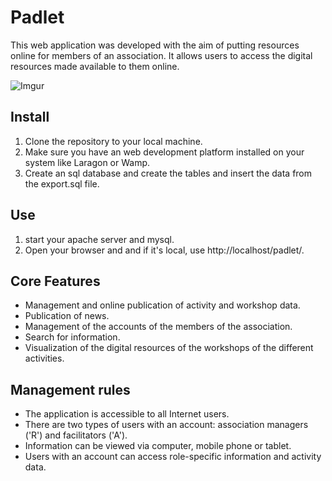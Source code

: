 # Padlet

This web application was developed with the aim of putting resources online for members of an association. It allows users to access the digital resources made available to them online.

![Imgur](https://imgur.com/IEMYyON)

## Install

1. Clone the repository to your local machine.
2. Make sure you have an web development platform installed on your system like Laragon or Wamp.
3. Create an sql database and create the tables and insert the data from the export.sql file.


## Use

1. start your apache server and mysql.
2. Open your browser and and if it's local, use http://localhost/padlet/.


## Core Features

- Management and online publication of activity and workshop data.
- Publication of news.
- Management of the accounts of the members of the association.
- Search for information.
- Visualization of the digital resources of the workshops of the different activities.

## Management rules

- The application is accessible to all Internet users.
- There are two types of users with an account: association managers ('R') and facilitators ('A').
- Information can be viewed via computer, mobile phone or tablet.
- Users with an account can access role-specific information and activity data.
